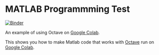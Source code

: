 # MATLAB Programmming Test

[![Binder](https://mybinder.org/badge_logo.svg)](https://mybinder.org/v2/gh/Janenarongkl/Octave.git/HEAD?labpath=Exam.ipynb)

An example of using Octave on [Google Colab](https://colab.research.google.com/).

This shows you how to make Matlab code that works with [Octave](https://www.gnu.org/software/octave/) run on [Google Colab](https://colab.research.google.com/).
